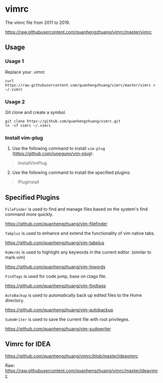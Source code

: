 # vimrc

The vimrc file from 2011 to 2019.

https://raw.githubusercontent.com/quanhengzhuang/vimrc/master/vimrc

## Usage

### Usage 1

Replace your .vimrc
``` shell
curl https://raw.githubusercontent.com/quanhengzhuang/vimrc/master/vimrc > ~/.vimrc
```

### Usage 2

Git clone and create a symbol.
```shell
git clone https://github.com/quanhengzhuang/vimrc.git
ln -sf vimrc ~/.vimrc
```

### Install vim-plug
1. Use the following command to install `vim-plug` (https://github.com/junegunn/vim-plug):
> :InstallVimPlug

2. Use the following command to install the specified plugins:
> :PlugInstall

## Specified Plugins

`FileFinder` is used to find and manage files based on the system's find command more quickly.

https://github.com/quanhengzhuang/vim-filefinder

`Tabplus` is used to enhance and extend the functionality of vim native tabs.

https://github.com/quanhengzhuang/vim-tabplus

`HiWords` is used to highlight any keywords in the current editor. (similar to mark.vim)

https://github.com/quanhengzhuang/vim-hiwords

`FindTags` is used for code jump, base on ctags file.

https://github.com/quanhengzhuang/vim-findtags

`AutoBackup` is used to automatically back up edited files to the Home directory.

https://github.com/quanhengzhuang/vim-autobackup

`SudoWriter` is used to save the current file with root privileges.

https://github.com/quanhengzhuang/vim-sudowriter


## Vimrc for IDEA
https://github.com/quanhengzhuang/vimrc/blob/master/ideavimrc

Raw:
https://raw.githubusercontent.com/quanhengzhuang/vimrc/master/ideavimrc
